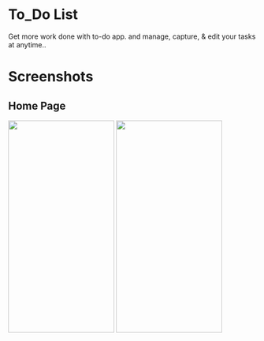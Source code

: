 # To_Do List

Get more work done with to-do app. and manage, capture, & edit your tasks at anytime..

# Screenshots

## Home Page
<img width="215" height="430" alt="" src="https://github.com/Tamilmani18/CODSOFT/assets/144092813/b0dae6d8-4533-4ead-9535-19d894a4043a">

<img width="215" height="430" alt="" src="https://github.com/Tamilmani18/CODSOFT/assets/144092813/6992b60d-5fcf-4df3-b58f-366bfd5f199d">
